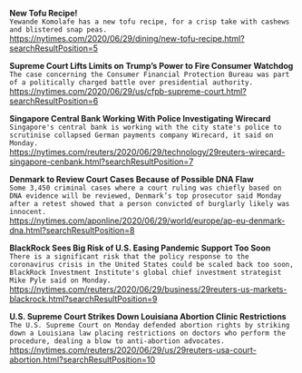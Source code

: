 **New Tofu Recipe!**\
`Yewande Komolafe has a new tofu recipe, for a crisp take with cashews and blistered snap peas.`\
https://nytimes.com/2020/06/29/dining/new-tofu-recipe.html?searchResultPosition=5

**Supreme Court Lifts Limits on Trump’s Power to Fire Consumer Watchdog**\
`The case concerning the Consumer Financial Protection Bureau was part of a politically charged battle over presidential authority.`\
https://nytimes.com/2020/06/29/us/cfpb-supreme-court.html?searchResultPosition=6

**Singapore Central Bank Working With Police Investigating Wirecard**\
`Singapore's central bank is working with the city state's police to scrutinise collapsed German payments company Wirecard, it said on Monday. `\
https://nytimes.com/reuters/2020/06/29/technology/29reuters-wirecard-singapore-cenbank.html?searchResultPosition=7

**Denmark to Review Court Cases Because of Possible DNA Flaw**\
`Some 3,450 criminal cases where a court ruling was chiefly based on DNA evidence will be reviewed, Denmark’s top prosecutor said Monday after a retest showed that a person convicted of burglarly likely was innocent.`\
https://nytimes.com/aponline/2020/06/29/world/europe/ap-eu-denmark-dna.html?searchResultPosition=8

**BlackRock Sees Big Risk of U.S. Easing Pandemic Support Too Soon**\
`There is a significant risk that the policy response to the coronavirus crisis in the United States could be scaled back too soon, BlackRock Investment Institute's global chief investment strategist Mike Pyle said on Monday. `\
https://nytimes.com/reuters/2020/06/29/business/29reuters-us-markets-blackrock.html?searchResultPosition=9

**U.S. Supreme Court Strikes Down Louisiana Abortion Clinic Restrictions**\
`The U.S. Supreme Court on Monday defended abortion rights by striking down a Louisiana law placing restrictions on doctors who perform the procedure, dealing a blow to anti-abortion advocates.`\
https://nytimes.com/reuters/2020/06/29/us/29reuters-usa-court-abortion.html?searchResultPosition=10

